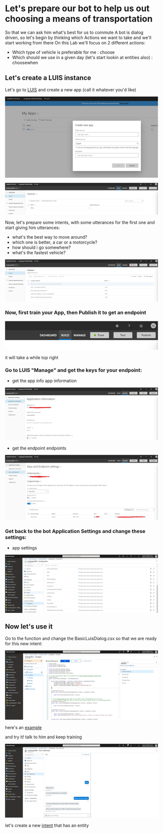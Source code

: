 # Let's prepare our bot to help us out choosing a means of transportation

So that we can ask him what's best for us to commute A bot is dialog driven, so let's begin by thinking which Actions we want to take and we'll start working from there On this Lab we'll focus on 2 different actions:

* Which type of vehicle is preferable for me : choose
* Which should we use in a given day (let's start lookin at entities also) : choosewhen

## Let's create a LUIS instance

Let's go to [LUIS](https://www.luis.ai) and create a new app (call it whatever you'd like)

![create App](screens/1_2_1_1-CreateIntentCreateApp.JPG)


![create Intent](screens/1_2_1_2-CreateIntentCreateIntent.JPG)

Now, let's prepare some intents, with some utterances for the first one and start giving him utterances:

* what's the best way to move around?
* which one is better, a car or a motorcycle?
* how should i go somewhere?
* what's the fastest vehicle?

![create Utterances](screens/1_2_1_3-CreateIntentCreateUtterances.JPG)

### Now, first train your App, then Publish it to get an endpoint

![create Utterances](screens/1_2_1_4-CreateIntentPublish.JPG)

it will take a while top right

### Go to LUIS "Manage" and get the keys for your endpoint:

* get the app info app information

![App Info](screens/1_2_1_5-CreateIntentManageAppInfo.JPG)

* get the endpoint endpoints

![App endpoints](screens/1_2_1_6-CreateIntentManageKeys.JPG)

### Get back to the bot Application Settings and change these settings:

* app settings

![App endpoints](screens/1_2_1_7-CreateIntentConfigurations.JPG)

## Now let's use it

Go to the function and change the BasicLuisDialog.csx so that we are ready for this new intent:

![App endpoints](screens/1_2_1_8-CreateIntentFunction.JPG)

here's an [example](exercises/ex1/BasicLuisDialog.csx)

and try it! talk to him and keep training

![App endpoints](screens/1_2_1_9-CreateIntentChat.JPG)

let's create a new [intent](https://github.com/xpandit/landingjobs_cognitiveservices/blob/master/CreateIntentWithEntity.md) that has an entity